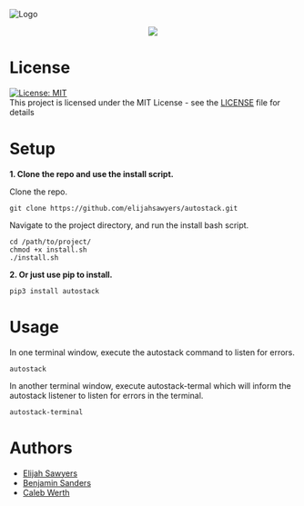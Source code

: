 ![Logo](https://raw.githubusercontent.com/elijahsawyers/autostack/master/Logo.png)

<p align="center">
    <a href="https://teams.microsoft.com/join/1oa3o6vva07n" alt="Chat">
        <img src="https://img.shields.io/badge/Chat-on_MSTeams-purple.svg" /></a>
</p>

# License
[![License: MIT](https://img.shields.io/badge/License-MIT-blueviolet.svg)](https://opensource.org/licenses/MIT)  
This project is licensed under the MIT License - see the [LICENSE](LICENSE) file for details

# Setup

**1. Clone the repo and use the install script.**

Clone the repo.
```
git clone https://github.com/elijahsawyers/autostack.git
```

Navigate to the project directory, and run the install bash script.
```
cd /path/to/project/
chmod +x install.sh
./install.sh 
```

**2. Or just use pip to install.**

```
pip3 install autostack
```

# Usage 

In one terminal window, execute the autostack command to listen for errors.
```
autostack
```

In another terminal window, execute autostack-termal which will inform the autostack listener to listen for errors in the terminal.
```
autostack-terminal
``` 

# Authors
* [Elijah Sawyers](https://github.com/elijahsawyers)
* [Benjamin Sanders](https://github.com/BenOSanders)
* [Caleb Werth](https://github.com/cwerth1)
